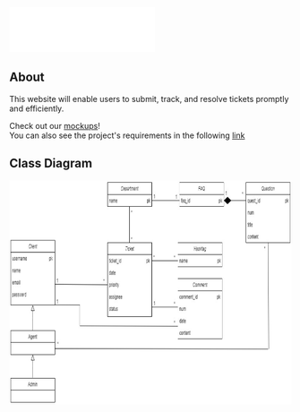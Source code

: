 <img src="docs\SnapTicket_logo.png" height="80">

## About
This website will enable users to submit, track, and resolve tickets promptly and efficiently. <br>

Check out our <a href="https://www.figma.com/file/uDBj08hPKx92RlbTRj0ScS/LTW---Ticket?node-id=0%3A1&t=4C9HZdWOnx5rpN5W-1">mockups</a>!
<br>You can also see the project's requirements in the following <a href="https://web.fe.up.pt/~arestivo/page/courses/ltw/project/">link</a>

## Class Diagram
<img src="docs\Database_uml.jpg" height="400">
